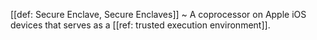 [[def: Secure Enclave, Secure Enclaves]]
~ A coprocessor on Apple iOS devices that serves as a [[ref: trusted execution environment]].


